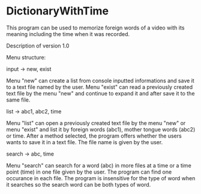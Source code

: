 # DictionaryWithTime
This program can be used to memorize foreign words of a video with its meaning including the time when it was recorded.

Description of version 1.0

Menu structure:

input -> new, exist

Menu "new" can create a list from console inputted informations and save it to a text file named by the user.
Menu "exist" can read a previously created text file by the menu "new" and continue to expand it and after save it to the same file.

list -> abc1, abc2, time

Menu "list" can open a previously created text file by the menu "new" or menu "exist" and list it by foreign words (abc1), 
mother tongue words (abc2) or time. After a method selected, the program offers whether the users wants to save it in a text file. 
The file name is given by the user.

search -> abc, time

Menu "search" can search for a word (abc) in more files at a time or a time point (time) in one file given by the user. 
The program can find one occurance in each file. The program is insensitive for the type of word when it searches so 
the search word can be both types of word. 
